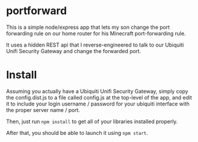 # portforward
This is a simple node/express app that lets my son change the port forwarding rule on our home router for his Minecraft port-forwarding rule.

It uses a hidden REST api that I reverse-engineered to talk to our Ubiquiti Unifi Security Gateway and change the forwarded port.

# Install
Assuming you actually have a Ubiquiti Unifi Security Gateway, simply copy the config.dist.js to a file called config.js at the top-level of the app, and edit it to include your login username / password for your ubiquiti interface with the proper server name / port.

Then, just run `npm install` to get all of your libraries installed properly.

After that, you should be able to launch it using `npm start`.
